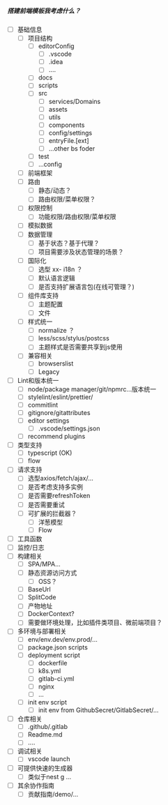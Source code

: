##### 搭建前端模板我考虑什么？

- [ ] 基础信息
  - [ ] 项目结构
    - [ ] editorConfig
      - [ ] .vscode
      - [ ] .idea
      - [ ] ....
    - [ ] docs
    - [ ] scripts
    - [ ] src
      - [ ] services/Domains
      - [ ] assets
      - [ ] utils
      - [ ] components
      - [ ] config/settings
      - [ ] entryFile.[ext]
      - [ ] ...other bs foder
    - [ ] test
    - [ ] ...config
  - [ ] 前端框架
  - [ ] 路由
    - [ ] 静态/动态？
    - [ ] 路由权限/菜单权限？
  - [ ] 权限控制
    - [ ] 功能权限/路由权限/菜单权限
  - [ ] 模拟数据
  - [ ] 数据管理
    - [ ] 基于状态？基于代理？
    - [ ] 项目需要涉及状态管理的场景？
  - [ ] 国际化
    - [ ] 选型 xx- i18n ？
    - [ ] 默认语言逻辑
    - [ ] 是否支持扩展语言包(在线可管理？)
  - [ ] 组件库支持
    - [ ] 主题配置
    - [ ] 文件
  - [ ] 样式统一
    - [ ] normalize ？
    - [ ] less/scss/stylus/postcss
    - [ ] 主题样式是否需要共享到js使用
  - [ ] 兼容相关
    - [ ] browserslist
    - [ ] Legacy
- [ ] Lint和版本统一
  - [ ] node/package manager/git/npmrc...版本统一
  - [ ] stylelint/eslint/prettier/
  - [ ] commitlint
  - [ ] gitignore/gitattributes
  - [ ] editor settings
    - [ ] .vscode/settings.json
  - [ ] recommend plugins
- [ ] 类型支持
  - [ ] typescript (OK)
  - [ ] flow
- [ ] 请求支持
  - [ ] 选型axios/fetch/ajax/...
  - [ ] 是否考虑支持多实例
  - [ ] 是否需要refreshToken
  - [ ] 是否需要重试
  - [ ] 可扩展的拦截器？
    - [ ] 洋葱模型
    - [ ] Flow
- [ ] 工具函数
- [ ] 监控/日志
- [ ] 构建相关
  - [ ] SPA/MPA...
  - [ ] 静态资源访问方式
    - [ ] OSS？
  - [ ] BaseUrl
  - [ ] SplitCode
  - [ ] 产物地址
  - [ ] DockerContext?
  - [ ] 需要做环境处理，比如插件类项目、微前端项目？
- [ ] 多环境与部署相关
  - [ ] env/env.dev/env.prod/...
  - [ ] package.json scripts
  - [ ] deployment script
    - [ ] dockerfile
    - [ ] k8s.yml
    - [ ] gitlab-ci.yml
    - [ ] nginx
    - [ ] ...
  - [ ] init env script
    - [ ] init env from GithubSecret/GitlabSecret/...
- [ ] 仓库相关
  - [ ] .github/.gitlab
  - [ ] Readme.md
  - [ ] ....
- [ ] 调试相关
  - [ ] vscode launch
- [ ] 可提供快速的生成器
  - [ ] 类似于nest g ...
- [ ] 其余协作指南
  - [ ] 贡献指南/demo/...